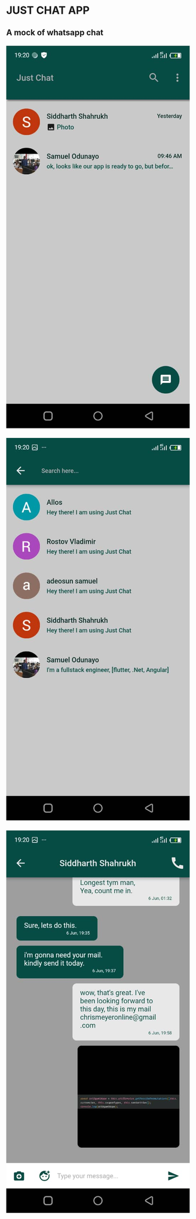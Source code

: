 # JUST CHAT APP

## A mock of whatsapp chat

### ![alt image1](images/image1.jpeg)   

### ![alt image2](images/image2.jpeg)

### ![alt image2](images/image3.jpeg)


